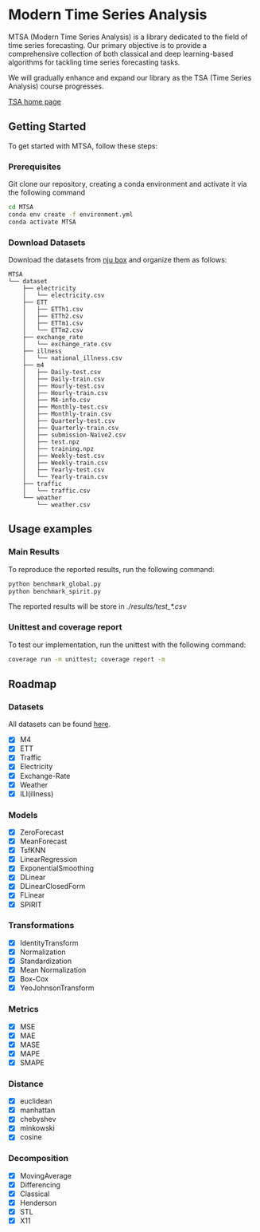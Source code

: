 # Modern Time Series Analysis

MTSA (Modern Time Series Analysis) is a library dedicated to the field of time series forecasting. Our primary objective
is to provide a comprehensive collection of both classical and deep learning-based algorithms for tackling time series
forecasting tasks.

We will gradually enhance and expand our library as the TSA (Time Series Analysis) course progresses.

[TSA home page](https://www.lamda.nju.edu.cn/yehj/TSA2023/)

## Getting Started

To get started with MTSA, follow these steps:

### Prerequisites

Git clone our repository, creating a conda environment and activate it via the following command

```bash
cd MTSA
conda env create -f environment.yml
conda activate MTSA
```

### Download Datasets

Download the datasets from [nju box](https://box.nju.edu.cn/d/b33a9f73813048b8b00f/) and organize them as follows:

```
MTSA
└── dataset
    ├── electricity
    │   └── electricity.csv
    ├── ETT
    │   ├── ETTh1.csv
    │   ├── ETTh2.csv
    │   ├── ETTm1.csv
    │   └── ETTm2.csv
    ├── exchange_rate
    │   └── exchange_rate.csv
    ├── illness
    │   └── national_illness.csv
    ├── m4
    │   ├── Daily-test.csv
    │   ├── Daily-train.csv
    │   ├── Hourly-test.csv
    │   ├── Hourly-train.csv
    │   ├── M4-info.csv
    │   ├── Monthly-test.csv
    │   ├── Monthly-train.csv
    │   ├── Quarterly-test.csv
    │   ├── Quarterly-train.csv
    │   ├── submission-Naive2.csv
    │   ├── test.npz
    │   ├── training.npz
    │   ├── Weekly-test.csv
    │   ├── Weekly-train.csv
    │   ├── Yearly-test.csv
    │   └── Yearly-train.csv
    ├── traffic
    │   └── traffic.csv
    └── weather
        └── weather.csv

```

## Usage examples

### Main Results

To reproduce the reported results, run the following command:

```bash
python benchmark_global.py
python benchmark_spirit.py
```

The reported results will be store in *./results/test_\*.csv*

### Unittest and coverage report

To test our implementation, run the unittest with the following command:

```bash
coverage run -m unittest; coverage report -m
```

## Roadmap

### Datasets

All datasets can be found [here](https://box.nju.edu.cn/d/b33a9f73813048b8b00f/).

- [x] M4
- [x] ETT
- [x] Traffic
- [x] Electricity
- [x] Exchange-Rate
- [x] Weather
- [x] ILI(illness)

### Models

- [x] ZeroForecast
- [x] MeanForecast
- [x] TsfKNN
- [x] LinearRegression
- [x] ExponentialSmoothing
- [x] DLinear
- [x] DLinearClosedForm
- [x] FLinear
- [x] SPIRIT

### Transformations

- [x] IdentityTransform
- [x] Normalization
- [x] Standardization
- [x] Mean Normalization
- [x] Box-Cox
- [x] YeoJohnsonTransform

### Metrics

- [x] MSE
- [x] MAE
- [x] MASE
- [x] MAPE
- [x] SMAPE

### Distance

- [x] euclidean
- [x] manhattan
- [x] chebyshev
- [x] minkowski
- [x] cosine

### Decomposition

- [x] MovingAverage
- [x] Differencing
- [x] Classical
- [x] Henderson
- [x] STL
- [x] X11
